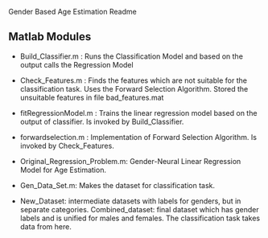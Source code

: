 Gender Based Age Estimation Readme

Matlab Modules
----------

* Build_Classifier.m : Runs the Classification Model and based on the output calls the Regression Model

* Check_Features.m : Finds the features which are not suitable for the classification task. Uses the Forward Selection Algorithm. Stored the unsuitable features in file bad_features.mat

* fitRegressionModel.m : Trains the linear regression model based on the output of classifier. Is invoked by Build_Classifier.

* forwardselection.m : Implementation of Forward Selection Algorithm. Is invoked by Check_Features.

* Original_Regression_Problem.m: Gender-Neural Linear Regression Model for Age Estimation.

* Gen_Data_Set.m: Makes the dataset for classification task.

* New_Dataset: intermediate datasets with labels for genders, but in separate categories.
Combined_dataset: final dataset which has gender labels and is unified for males and females. The classification task takes data from here.
